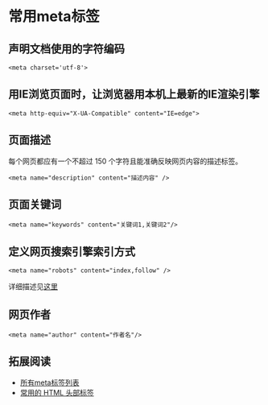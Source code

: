 # 常用meta标签
## 声明文档使用的字符编码
```
<meta charset='utf-8'>
```

## 用IE浏览页面时，让浏览器用本机上最新的IE渲染引擎
```
<meta http-equiv="X-UA-Compatible" content="IE=edge">
```

## 页面描述
每个网页都应有一个不超过 150 个字符且能准确反映网页内容的描述标签。
```
<meta name="description" content="描述内容" />
```

## 页面关键词
```
<meta name="keywords" content="关键词1,关键词2"/>
```

## 定义网页搜索引擎索引方式
```
<meta name="robots" content="index,follow" />
```
详细描述见[这里](http://msdn.microsoft.com/zh-cn/library/ff724037%28v=expression.40%29.aspx)

## 网页作者
```
<meta name="author" content="作者名"/>
```

## 拓展阅读
* [所有meta标签列表](http://code.lancepollard.com/complete-list-of-html-meta-tags/)
* [常用的 HTML 头部标签](https://github.com/yisibl/blog/issues/1)